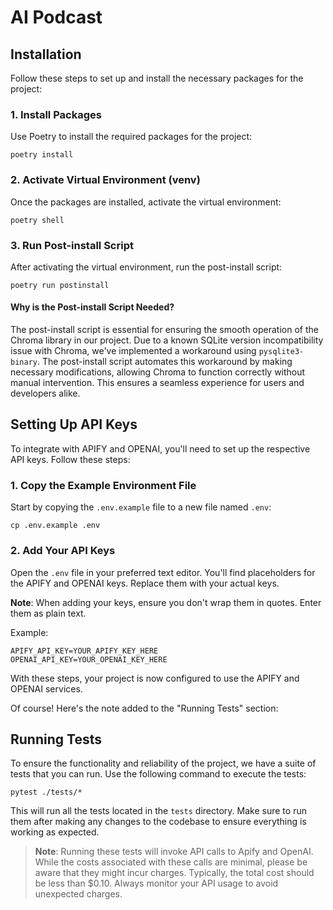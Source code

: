 # AI Podcast


## Installation

Follow these steps to set up and install the necessary packages for the project:

### 1. Install Packages

Use Poetry to install the required packages for the project:
```
poetry install
```

### 2. Activate Virtual Environment (venv)

Once the packages are installed, activate the virtual environment:
```
poetry shell
```

### 3. Run Post-install Script

After activating the virtual environment, run the post-install script:
```
poetry run postinstall
```

#### Why is the Post-install Script Needed?

The post-install script is essential for ensuring the smooth operation of the Chroma library in our project. Due to a known SQLite version incompatibility issue with Chroma, we've implemented a workaround using `pysqlite3-binary`. The post-install script automates this workaround by making necessary modifications, allowing Chroma to function correctly without manual intervention. This ensures a seamless experience for users and developers alike.

## Setting Up API Keys

To integrate with APIFY and OPENAI, you'll need to set up the respective API keys. Follow these steps:

### 1. Copy the Example Environment File

Start by copying the `.env.example` file to a new file named `.env`:
```
cp .env.example .env
```

### 2. Add Your API Keys

Open the `.env` file in your preferred text editor. You'll find placeholders for the APIFY and OPENAI keys. Replace them with your actual keys.

**Note**: When adding your keys, ensure you don't wrap them in quotes. Enter them as plain text.

Example:
```
APIFY_API_KEY=YOUR_APIFY_KEY_HERE
OPENAI_API_KEY=YOUR_OPENAI_KEY_HERE
```

With these steps, your project is now configured to use the APIFY and OPENAI services.

Of course! Here's the note added to the "Running Tests" section:

## Running Tests

To ensure the functionality and reliability of the project, we have a suite of tests that you can run. Use the following command to execute the tests:

```
pytest ./tests/*
```

This will run all the tests located in the `tests` directory. Make sure to run them after making any changes to the codebase to ensure everything is working as expected.

> **Note**: Running these tests will invoke API calls to Apify and OpenAI. While the costs associated with these calls are minimal, please be aware that they might incur charges. Typically, the total cost should be less than $0.10. Always monitor your API usage to avoid unexpected charges.